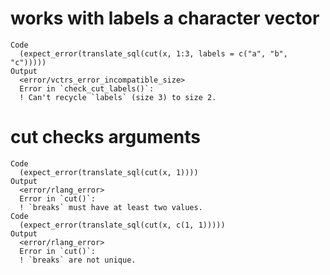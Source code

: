 # works with labels a character vector

    Code
      (expect_error(translate_sql(cut(x, 1:3, labels = c("a", "b", "c")))))
    Output
      <error/vctrs_error_incompatible_size>
      Error in `check_cut_labels()`:
      ! Can't recycle `labels` (size 3) to size 2.

# cut checks arguments

    Code
      (expect_error(translate_sql(cut(x, 1))))
    Output
      <error/rlang_error>
      Error in `cut()`:
      ! `breaks` must have at least two values.
    Code
      (expect_error(translate_sql(cut(x, c(1, 1)))))
    Output
      <error/rlang_error>
      Error in `cut()`:
      ! `breaks` are not unique.

